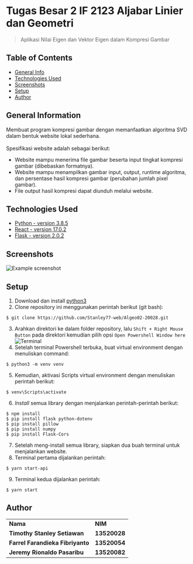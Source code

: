 # Tugas Besar 2 IF 2123 Aljabar Linier dan Geometri
> Aplikasi Nilai Eigen dan Vektor Eigen dalam Kompresi Gambar

## Table of Contents
* [General Info](#general-information)
* [Technologies Used](#technologies-used)
* [Screenshots](#screenshots)
* [Setup](#setup)
* [Author](#author)
<!-- * [License](#license) -->

## General Information
Membuat program kompresi gambar dengan memanfaatkan algoritma SVD dalam bentuk 
website lokal sederhana. <br /> <br />
Spesifikasi website adalah sebagai berikut: 
- Website mampu menerima file gambar beserta input tingkat kompresi gambar 
(dibebaskan formatnya).
- Website mampu menampilkan gambar input, output, runtime algoritma, dan persentase 
hasil kompresi gambar (perubahan jumlah pixel gambar).
- File output hasil kompresi dapat diunduh melalui website.
<!-- You don't have to answer all the questions - just the ones relevant to your project. -->


## Technologies Used
- [Python - version 3.8.5](https://en.wikipedia.org/wiki/Python_(programming_language)) 
- [React - version 17.0.2](https://en.wikipedia.org/wiki/React_(JavaScript_library)) 
- [Flask - version 2.0.2](https://en.wikipedia.org/wiki/Flask_(web_framework)) 

## Screenshots
![Example screenshot](./img/screenshot.png)
<!-- If you have screenshots you'd like to share, include them here. -->


## Setup
1. Download dan install [python3](https://www.python.org/downloads/)
2. Clone repository ini menggunakan perintah berikut (git bash):
```
$ git clone https://github.com/Stanley77-web/Algeo02-20028.git
```
3. Arahkan direktori ke dalam folder repository, lalu `Shift + Right Mouse Button` pada direktori kemudian pilih opsi `Open Powershell Window here`
![Terminal](https://user-images.githubusercontent.com/73146752/141690744-807b7a57-f580-47f3-9e2e-8082f202b0f1.png)
4. Setelah terminal Powershell terbuka, buat virtual environment dengan menuliskan command:
```
$ python3 -m venv venv
```
5. Kemudian, aktivasi Scripts virtual environment dengan menuliskan perintah berikut:
```
$ venv\Scripts\activate
```

6. *Install* semua library dengan menjalankan perintah-perintah berikut:
```
$ npm install
$ pip install flask python-dotenv
$ pip install pillow
$ pip install numpy
$ pip install Flask-Cors
```
7. Setelah meng-install semua library, siapkan dua buah terminal untuk menjalankan website.
8. Terminal pertama dijalankan perintah:
```
$ yarn start-api
```
9. Terminal kedua dijalankan perintah:
```
$ yarn start
```

## Author
<table>
    <tr>
      <td><b>Nama</b></td>
      <td><b>NIM</b></td>
    </tr>
    <tr>
      <td><b>Timothy Stanley Setiawan</b></td>
      <td><b>13520028</b></td>
    </tr>
    <tr>
      <td><b>Farrel Farandieka Fibriyanto</b></td>
      <td><b>13520054</b></td>
    </tr>
    <tr>
      <td><b>Jeremy Rionaldo Pasaribu</b></td>
      <td><b>13520082</b></td>
    </tr>
</table>

